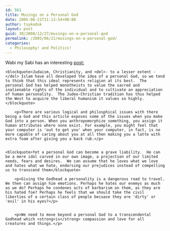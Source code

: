 ```yaml
---
id: 561
title: Musings on a Personal God
date: 2005-06-21T11:13:54+00:00
author: tsykoduk
layout: post
guid: 30/2008/12/27/musings-on-a-personal-god
permalink: /2005/06/21/musings-on-a-personal-god/
categories:
  - Philosophy! and Politics!
---
```

<p>Wabi my Sabi has an interesting <a href="http://wabimysabi.blogdrive.com/archive/122.html">post:</a></p>


	<blockquote>Judaism, Christianity, and <del>- to a lesser extent -</del> Islam have all developed the idea of a personal God, so we tend to think that this ideal represents religion at its best.  The personal God has helped monotheists to value the sacred and inalienable rights of the individual and to cultivate an appreciation of human personality.  The Judeo-Christian tradition has thus helped the West to acquire the liberal humanism it values so highly.</blockquote>

		<p>There are various logical and philosphical issues with there being a God and this article exposes some of the issues when you make God into a person. When you anthropomorphize something, you assign it human attributes where none exist. For example, you might feel that your computer is 'out to get you' when your computer, in fact, is no more capable of caring about you at all then making you a latte with extra foam after giving you a back rub.</p>


	<blockquote>Yet a personal God can become a grave liability.  He can be a mere idol carved in our own image, a projection of our limited needs, fears and desires.  We can assume that he loves what we love and hates what we hate, endorsing our prejudices instead of compelling us to transcend them</blockquote>

		<p>Giving the Godhead a personality is a dangerous road to travel. We then can assign him emotions. Perhaps he hates our enemys as much as we do? Perhaps he condones acts of barbarism on them, as they are his hated foe? Perhaps he feels that we should take the civil liberties of a certain class of people becuase they are 'dirty' or 'evil' in his eyes?</p>


		<p>We need to move beyond a personal God to a transcendental Godhead which <strong>is</strong> compassion and love for all creatures and things.</p>